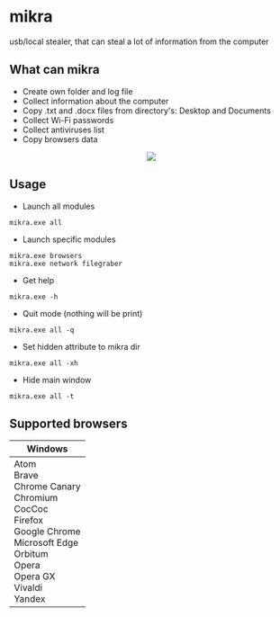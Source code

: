 __mikra__
===
usb/local stealer, that can steal a lot of information from the computer

What can mikra
----
* Сreate own folder and log file
* Сollect information about the computer
* Copy .txt and .docx files from directory's: Desktop and Documents
* Collect Wi-Fi passwords
* Collect antiviruses list
* Copy browsers data

<p align="center">
  <img src="https://user-images.githubusercontent.com/78678868/113387634-22a49e00-93a6-11eb-9f7d-5bf6955439a4.png">
</p>

Usage
----
* Launch all modules
```
mikra.exe all
```
* Launch specific modules
```
mikra.exe browsers
mikra.exe network filegraber
```
* Get help
```
mikra.exe -h
```
* Quit mode (nothing will be print)
```
mikra.exe all -q
```
* Set hidden attribute to mikra dir
```
mikra.exe all -xh
```
* Hide main window
```
mikra.exe all -t
```

Supported browsers
----
| Windows |
|---------|
| Atom<br> Brave<br> Chrome Canary<br> Chromium<br> CocCoc<br> Firefox<br> Google Chrome<br> Microsoft Edge<br> Orbitum<br> Opera<br> Opera GX<br> Vivaldi<br> Yandex
